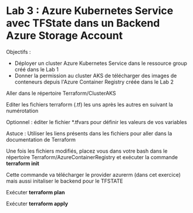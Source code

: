 # Lab 3 : Azure Kubernetes Service avec TFState dans un Backend Azure Storage Account

Objectifs : 
- Déployer un cluster Azure Kubernetes Service dans le ressource group créé dans le Lab 1
- Donner la permission au cluster AKS de télécharger des images de conteneurs depuis l'Azure Container Registry créée dans le Lab 2

Aller dans le répertoire Terraform/ClusterAKS

Editer les fichiers terraform (.tf) les uns après les autres en suivant la numérotation

Optionnel : éditer le fichier *.tfvars pour définir les valeurs de vos variables

Astuce : Utiliser les liens présents dans les fichiers pour aller dans la documentation de Terraform

Une fois les fichiers modifiés, placez vous dans votre bash dans le répertoire Terraform/AzureContainerRegistry et exécuter la commande **terraform init** 

Cette commande va télécharger le provider azurerm (dans cet exercice) mais aussi initaliser le backend pour le TFSTATE

Exécuter **terraform plan**

Exécuter **terraform apply** 


